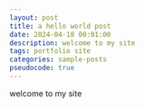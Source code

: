 ```yaml
---
layout: post
title: a hello world post
date: 2024-04-18 00:01:00
description: welcome to my site
tags: portfolio site
categories: sample-posts
pseudocode: true
---
```


welcome to my site